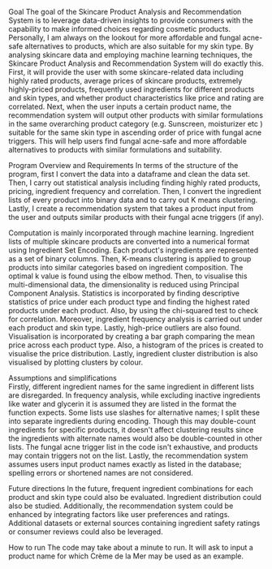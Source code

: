 Goal
The goal of the Skincare Product Analysis and Recommendation System is to leverage data-driven insights to provide consumers with the capability to make informed choices regarding cosmetic products. Personally, I am always on the lookout for more affordable and fungal acne-safe alternatives to products, which are also suitable for my skin type. By analysing skincare data and employing machine learning techniques, the Skincare Product Analysis and Recommendation System will do exactly this. First, it will provide the user with some skincare-related data including highly rated products, average prices of skincare products, extremely highly-priced products, frequently used ingredients for different products and skin types, and whether product characteristics like price and rating are correlated. Next, when the user inputs a certain product name, the recommendation system will output other products with similar formulations in the same overarching product category (e.g. Sunscreen, moisturizer etc ) suitable for the same skin type in ascending order of price with fungal acne triggers. This will help users find fungal acne-safe and more affordable alternatives to products with similar formulations and suitability. 

Program Overview and Requirements
In terms of the structure of the program, first I convert the data into a dataframe and clean the data set. Then, I carry out statistical analysis including finding highly rated products, pricing, ingredient frequency and correlation. Then, I convert the ingredient lists of every product into binary data and to carry out K means clustering. Lastly, I create a recommendation system that takes a product input from the user and outputs similar products with their fungal acne triggers (if any).  

Computation is mainly incorporated through machine learning.  Ingredient lists of multiple skincare products are converted into a numerical format using Ingredient Set Encoding. Each product's ingredients are represented as a set of binary columns. Then, K-means clustering is applied to group products into similar categories based on ingredient composition. The optimal k value is found using the elbow method. Then, to visualise this multi-dimensional data, the dimensionality is reduced using Principal Component Analysis. Statistics is incorporated by finding descriptive statistics of price under each product type and finding the highest rated products under each product. Also, by using the chi-squared test to check for correlation. Moreover, ingredient frequency analysis is carried out under each product and skin type. Lastly, high-price outliers are also found. Visualisation is incorporated by creating a bar graph comparing the mean price across each product type. Also, a histogram of the prices is created to visualise the price distribution. Lastly, ingredient cluster distribution is also visualised by plotting clusters by colour. 

Assumptions and simplifications  
Firstly, different ingredient names for the same ingredient in different lists are disregarded. In frequency analysis, while excluding inactive ingredients like water and glycerin it is assumed they are listed in the format the function expects. Some lists use slashes for alternative names; I split these into separate ingredients during encoding. Though this may double-count ingredients for specific products, it doesn't affect clustering results since the ingredients with alternate names would also be double-counted in other lists. The fungal acne trigger list in the code isn't exhaustive, and products may contain triggers not on the list. Lastly, the recommendation system assumes users input product names exactly as listed in the database; spelling errors or shortened names are not considered.

Future directions
In the future, frequent ingredient combinations for each product and skin type could also be evaluated. Ingredient distribution could also be studied. Additionally, the recommendation system could be enhanced by integrating factors like user preferences and ratings. Additional datasets or external sources containing ingredient safety ratings or consumer reviews could also be leveraged.

How to run
The code may take about a minute to run. It will ask to input a product name for which Crème de la Mer may be used as an example. 
